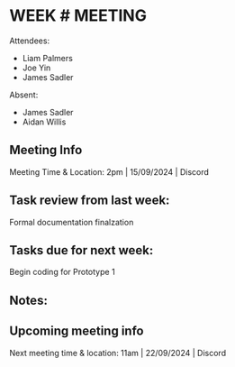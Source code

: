 # WEEK # MEETING

Attendees:

-   Liam Palmers
-   Joe Yin
-   James Sadler

Absent:

-   James Sadler
-   Aidan Willis

## Meeting Info

Meeting Time & Location: 2pm | 15/09/2024 | Discord

## Task review from last week:

Formal documentation finalzation

## Tasks due for next week:

Begin coding for Prototype 1

## Notes:

## Upcoming meeting info

Next meeting time & location: 11am | 22/09/2024 | Discord
